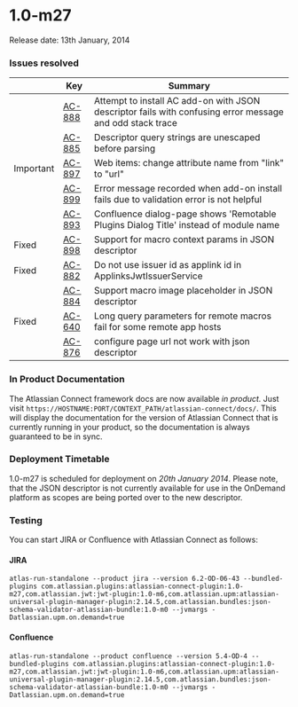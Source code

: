 # 1.0-m27

Release date: 13th January, 2014

### Issues resolved

<table class="aui issue-table">
    <thead>
        <tr>
            <th></th>
            <th class='key'>Key</th>
            <th>Summary</th>
        </tr>
    </thead>
    <tbody>
        <tr>
            <td></td>
            <td><a href="https://ecosystem.atlassian.net/browse/AC-888">AC-888</a></td>
            <td>Attempt to install AC add-on with JSON descriptor fails with confusing error message and odd stack trace</td>
        </tr>
        <tr>
            <td></td>
            <td><a href="https://ecosystem.atlassian.net/browse/AC-885">AC-885</a></td>
            <td>Descriptor query strings are unescaped before parsing</td>
        </tr>
        <tr>
            <td><span class="aui-icon aui-icon-small aui-icon-warning">Important</span></td>
            <td><a href="https://ecosystem.atlassian.net/browse/AC-897">AC-897</a></td>
            <td>Web items: change attribute name from "link" to "url"</td>
        </tr>
        <tr>
            <td></td>
            <td><a href="https://ecosystem.atlassian.net/browse/AC-899">AC-899</a></td>
            <td>Error message recorded when add-on install fails due to validation error is not helpful</td>
        </tr>
        <tr>
            <td></td>
            <td><a href="https://ecosystem.atlassian.net/browse/AC-893">AC-893</a></td>
            <td>Confluence dialog-page shows 'Remotable Plugins Dialog Title' instead of module name</td>
        </tr>
        <tr>
            <td><span class="aui-icon aui-icon-small aui-icon-success">Fixed</span></td>
            <td><a href="https://ecosystem.atlassian.net/browse/AC-898">AC-898</a></td>
            <td>Support for macro context params in JSON descriptor</td>
        </tr>
        <tr>
            <td><span class="aui-icon aui-icon-small aui-icon-success">Fixed</span></td>
            <td><a href="https://ecosystem.atlassian.net/browse/AC-882">AC-882</a></td>
            <td>Do not use issuer id as applink id in ApplinksJwtIssuerService</td>
        </tr>
        <tr>
            <td></td>
            <td><a href="https://ecosystem.atlassian.net/browse/AC-884">AC-884</a></td>
            <td>Support macro image placeholder in JSON descriptor</td>
        </tr>
        <tr>
            <td><span class="aui-icon aui-icon-small aui-icon-success">Fixed</span></td>
            <td><a href="https://ecosystem.atlassian.net/browse/AC-640">AC-640</a></td>
            <td>Long query parameters for remote macros fail for some remote app hosts</td>
        </tr>
        <tr>
            <td></td>
            <td><a href="https://ecosystem.atlassian.net/browse/AC-876">AC-876</a></td>
            <td>configure page url not work with json descriptor</td>
        </tr>
    </tbody>
</table>

### In Product Documentation

The Atlassian Connect framework docs are now available _in product._ Just visit
`https://HOSTNAME:PORT/CONTEXT_PATH/atlassian-connect/docs/`. This will display the documentation for the version of
Atlassian Connect that is currently running in your product, so the documentation is always guaranteed to be in sync.

### Deployment Timetable

1.0-m27 is scheduled for deployment on _20th January 2014_. Please note, that the JSON descriptor is not currently available
for use in the OnDemand platform as scopes are being ported over to the new descriptor.

### Testing

You can start JIRA or Confluence with Atlassian Connect as follows:

#### JIRA
<pre><code data-lang="text">atlas-run-standalone --product jira --version 6.2-OD-06-43 --bundled-plugins com.atlassian.plugins:atlassian-connect-plugin:1.0-m27,com.atlassian.jwt:jwt-plugin:1.0-m6,com.atlassian.upm:atlassian-universal-plugin-manager-plugin:2.14.5,com.atlassian.bundles:json-schema-validator-atlassian-bundle:1.0-m0 --jvmargs -Datlassian.upm.on.demand=true</code></pre>

#### Confluence
<pre><code data-lang="text">atlas-run-standalone --product confluence --version 5.4-OD-4 --bundled-plugins com.atlassian.plugins:atlassian-connect-plugin:1.0-m27,com.atlassian.jwt:jwt-plugin:1.0-m6,com.atlassian.upm:atlassian-universal-plugin-manager-plugin:2.14.5,com.atlassian.bundles:json-schema-validator-atlassian-bundle:1.0-m0 --jvmargs -Datlassian.upm.on.demand=true</code></pre>
